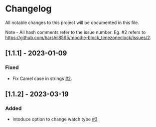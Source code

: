 # Changelog

All notable changes to this project will be documented in this file.

Note - All hash comments refer to the issue number. Eg. #2 refers to https://github.com/harshil8595/moodle-block_timezoneclock/issues/2.

## [1.1.1] - 2023-01-09

### Fixed

- Fix Camel case in strings [#2](https://github.com/harshil8595/moodle-block_timezoneclock/issues/2).

## [1.1.2] - 2023-03-19

### Added

- Intoduce option to change watch type [#3](https://github.com/harshil8595/moodle-block_timezoneclock/issues/3).